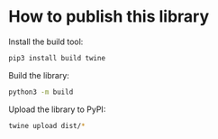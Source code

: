 # How to publish this library

Install the build tool:

```sh
pip3 install build twine
```

Build the library:

```sh
python3 -m build
```

Upload the library to PyPI:

```sh
twine upload dist/*
```
